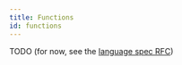 ```yaml
---
title: Functions
id: functions
---
```


TODO (for now, see the [language spec RFC](../../contributing/rfcs/language-spec))
